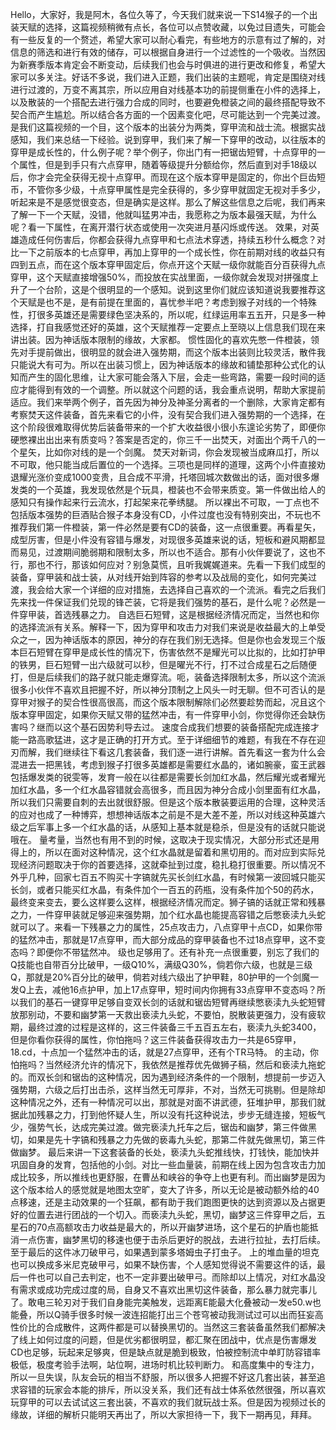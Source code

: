   Hello，大家好，我是阿木，各位久等了，今天我们就来说一下S14猴子的一个出装天赋的选择，这篇视频稍微有点长，各位可以点赞收藏，以免过目遗失，可能会有一些反复的一个赘述，希望大家可以耐心看完，有些地方的示意有过了解的，对信息的筛选和进行有效的储存，可以根据自身进行一个过滤性的一个吸收。当然因为新赛季版本肯定会不断变动，后续我们也会与时俱进的进行更改和修复，希望大家可以多关注。好话不多说，我们进入正题，我们出装的主题呢，肯定是围绕对线进行过渡的，万变不离其宗，所以应用自对线基本功的前提侧重在小件的选择上，以及散装的一个搭配去进行强力合成的同时，也要避免橙装之间的最终搭配导致不契合而产生尴尬。所以结合各方面的一个因素变化吧，尽可能达到一个完美过渡。
  是我们这篇视频的一个目，这个版本的出装分为两类，穿甲流和战士流。根据实战感知，我们来总结一下经验。说到穿甲，我们来了解一下穿甲的改动，以往版本的穿甲是成长性的，什么例子呢？举个例子，你出门有一把锯齿短臂，十点穿甲的一个属性，但是到手只有六点穿甲，随着等级提升分额给你，然后直到对手18级以后，你才会完全获得无视十点穿甲。而现在这个版本穿甲是固定的，你出个巨齿短币，不管你多少级，十点穿甲属性是完全获得的，多少穿甲就固定无视对手多少，听起来是不是感觉很变态，但是确实是这样。那么了解这些信息之后呢，我们再来了解一下一个天赋，没错，他就叫猛男冲击，我愿称之为版本最强天赋，为什么呢？看一下属性，在离开潜行状态或使用一次突进月基闪烁或传送。
  效果，对英雄造成任何伤害后，你都会获得九点穿甲和七点法术穿透，持续五秒什么概念？对比一下之前版本的七点穿甲，再加上穿甲的一个成长性，你在前期对线的收益只有四到五点，而在这个版本穿甲固定后，你点开这个天赋一级你就能百分百获得九点穿甲，这个天赋直接增强50%，而投放在实战里面，一级你就会发现对拼强度上升了一个台阶，这是个很明显的一个感知。说到这里你们就应该知道说我要推荐这个天赋是也不是，是有前提在里面的，喜忧参半吧？考虑到猴子对线的一个特殊性，打很多英雄还是需要绿色坚决系的，所以呢，红绿运用率五五开，只是多一种选择，打自我感觉还好的英雄，这个天赋推荐一定要点上至晓以上信息我们现在来讲出装。因为神话版本限制的缘故，大家都。
  惯性固化的喜欢先憋一件橙装，领先对手提前做出，很明显的就会进入强势期，而这个版本出装则比较灵活，散件我只能说大有可为。所以在出装习惯上，因为神话版本的缘故和铺垫那种公式化的认知而产生的固化思维，让大家可能会落入下层，会走一些弯路，需要一段时间的适应才能得到有效的一个调整。所以就这个问题的话，我会重点说明，帮助大家提前适应。我们来举两个例子，首先因为神分及神圣分离者的一个删除，大家肯定都有考察焚天这件装备，首先来看它的小件，没有契合我们进入强势期的一个选择，在这个阶段很难取得优势后装备带来的一个扩大收益很小很小东遑论劣势了，即便你硬憋裸出出出来有质变吗？答案是否定的，你三千一出焚天，对面出个两千八的一个星矢，比如你对线的是一个剑魔。
  焚天对新词，你会发现被当成麻瓜打，所以不可取，他只能当成后置位的一个选择。三项也是同样的道理，这两个小件直接劝退耀光涨价变成1000变贵，且合成不平滑，托塔回城次数做出的话，面对很多爆发类的一个英雄，我发现依然是个玩具，橙装也不会带来质变。第一件做出给人的感知只有操作起来行云流水，打起架来花拳绣腿。
  所以裸出不可取，一丁点也不包括版本强势的巨酒贴合猴子本身没有CD，小件过度也没有特别突出，不玩也不推荐我们第一件橙装，第一件必然是要有CD的装备，这一点很重要。再看星矢，成型厉害，但是小件没有容错与爆发，对现很多英雄来说的话，短板和避风期都显而易见，过渡期间脆弱期和限制太多，所以也不适合。那有小伙伴要说了，这也不行，那也不行，那该如何应对？别急莫慌，且听我娓娓道来。先看一下我们成型的装备，穿甲装和战士装，从对线开始到阵容的参考以及战局的变化，如何完美过渡，我会给大家一个详细的应对措施，去选择自己喜欢的一个流派。看完之后我们先来找一件保证我们兑现的锋芒装，它将是我们强势的基石，是什么呢？必然是一件穿甲装，首选残暴之力。
  自选巨石短臂，这是根据经济情况而定，当然也和你的选择流派有关系。解释一下，因为穿甲和攻击力对我们来说是收益最大的上单受众之一，因为神话版本的原因，神分的存在我们别无选择。但是你也会发现三个版本巨石短臂在穿甲是成长性的情况下，伤害依然不是耀光可以比拟的，比如打护甲的铁男，巨石短臂一出六级就可以秒，但是曜光不行，打不过合成星石之后随便打，但是后续我们的路子就只能走爆穿流。呃，装备选择限制太多，所以这个流派很多小伙伴不喜欢且把握不好，所以神分顶制之上风头一时无聊。但不可否认的是穿甲对猴子的契合性很高很高，而这个版本限制解除们必然要趁势而起，况且这个版本穿甲固定，如果你天赋又带的猛然冲击，有一件穿甲小剑，你觉得你还会缺伤害吗？继而以这个基石因势利导去过。
  速度合成我们想要的装备搭配完成连接才能一路高歌猛进，这才是正确的打开方式。至于详细细节的难题，有我在不存在迎刃而解，我们继续往下看这几套装备，我们逐一进行讲解。首先看这一套为什么会混进去一把黑钱，考虑到猴子打很多英雄都是需要红水晶的，诸如腕豪，蛮王武器包括爆发类的锐雯等，发育一般在以往都是需要长剑加红水晶，然后耀光或者耀光加红水晶，多一个红水晶容错就会高很多，而且因为神分合成小剑里面有红水晶，所以我们只需要自刺的去出就很舒服。但是这个版本散装要运用的合理，这种灵活的应对也成了一种博弈，想想神话版本之前是不是大差不差，所以对线这种英雄六级之后军事上多一个红水晶的话，从感知上基本就是稳杀，但是没有的话就只能说哦在。
  量考量，当然也有用不到的时候，这取决于现实情况，大部分形式还是用得上的，所以在面对这种情况，这个红水晶就是留着和黑切用的。而对应到实际兑现经济问题取决于你的首要选择，这就牵扯到过度，稳扎稳打很重要。所以情况不外乎几种，回家七百五不购买十字镐就先买长剑红水晶，有时候第一波回城只能买长剑，或者只能买红水晶，有条件加个一百五的药瓶，没有条件加个50的药水，最终变来变去，要么这样要么这样，根据经济情况而定。狮子镐的话就正常和残暴之力，一件穿甲装就足够迎来强势期，加个红水晶也能提高容错之后憋亵渎九头蛇就可以了。来看一下残暴之力的属性，25点攻击力，八点穿甲十点CD，如果你带的猛然冲击，那就是17点穿甲，而大部分成品的穿甲装备也不过18点穿甲，这不变态吗？即便你不带猛然冲。
  级也足够用了。还有补充一点很重要，别忘了我们的Q技能也自带百分比破甲，一级Q10%，满级Q30%，倘若你六级，也就是三级Q，那就是20%百分比的破甲，倘若对线六级出了护甲鞋，80护甲的一个剑魔一发Q上去，减他16点护甲，加上17点穿甲，短时间内你拥有33点穿甲不变态吗？所以我们的基石一键穿甲足够自变双长剑的话就和锯齿短臂再继续憋亵渎九头蛇短臂放那别动，不要和幽梦第一天救出亵渎九头蛇，不要怕，脱散装更强力，没有疲软期，最终过渡的过程是这样的，这三件装备三千五百五左右，亵渎九头蛇3400，但是你看你获得的属性，你怕拖吗？这三件装备获得攻击力一共是65穿甲，18.cd，十点加一个猛然冲击的话，就是27点穿甲，还有个TR马特。
  的主动，你怕拖吗？当然经济允许的情况下，我依然是推荐优先做狮子稿，然后和亵渎九拖蛇的。而双长剑和锯齿的这种情况，因为遇到经济条件的一个限制，想提前一步迈入强势期，六级之后打出击杀，这样当然无可厚非，不对，当然无可挑剔。但是除却这种情况之外，还有一种情况可以出，那就是对面不讲武德，狂堆护甲，那我们就据此加残暴之力，打到他怀疑人生，所以没有托这种说法，步步无缝连接，短板气少，强势气长，达成完美过渡。做完亵渎九托车之后，锯齿和幽梦，第三件做黑切，如果是先十字镐和残暴之力先做的亵毒九头蛇，那第二件就先做黑切，第三件做幽梦。
  最后来讲一下这套装备的长处，亵渎九头蛇推线快，打钱快，能加快并巩固自身的发育，包括他的小剑。对比一些血量装，前期在线上因为包含攻击力加成比较多，所以推线也更舒服，在曹丛和峡谷的争夺上也更有利。而出幽梦是因为这个版本给人的感觉就是地图太空旷，变大了许多，所以无论是被动额外给的40点移速，还是主动效果的一个狂飙，都有助于我们跑图更快的达到资源以及占据更好的位置去进行团战的一个切入。而亵渎九头蛇，黑切，幽梦这三件穿甲之后，五星石的70点高额攻击力收益是最大的，所以开幽梦进场，这个星石的护盾也能抵消一点伤害，幽梦黑切的移速也便于击杀后更好的脱战，去进行拉扯，去打后续。至于最后的这件冰刀破甲弓，如果遇到蒙多塔姆虫子打虫子。
  上的堆血量的坦克也可以换成多米尼克破甲弓，如果不缺伤害，个人感知觉得说不需要这件的话，最后一件也可以自己去判定，也不一定非要出破甲弓。而除却以上情况，对红水晶没有需求或成功完成过度的局，自身又不喜欢出黑切这件装备，那么暴力就完事儿了。敢电三轮刃对于我们自身能完美触发，远距离E能最大化叠被动一发e50.w也能叠，所以Q骑手很多时候一波连招能打出三个苍穹被动我测试过可以出而狂妄高性价比的合成散件，这两件都是可以替换黑切的。当然这三套装备虽然我们都解决了线上如何过度的问题，但是优劣都很明显，都汇聚在团战中，优点是伤害爆发CD也足够，玩起来足够爽，但是缺点就是脆到极致，怕被控制流中单盯防容错率极低，极度考验手法啊，站位啊，进场时机比较判断力。
  和高度集中的专注力，所以一旦失误，队友会玩的相当不舒服，所以很多人把握不好这几套出装，甚至追求容错的玩家会本能的排斥，所以没关系，我们还有战士体系依然很强，所以喜欢玩穿甲的可以去试试这三套出装，不喜欢的我们就玩战士系。但是因为视频过长的缘故，详细的解析只能明天再出了，所以大家担待一下，我下一期再见，拜拜。